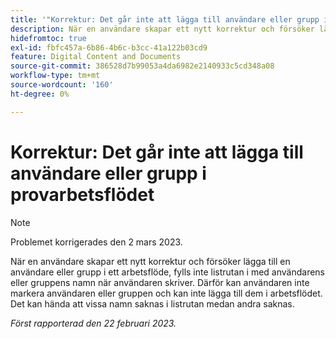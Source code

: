 ```yaml
---
title: '"Korrektur: Det går inte att lägga till användare eller grupp i korrekturarbetsflödet'
description: När en användare skapar ett nytt korrektur och försöker lägga till en användare eller grupp i ett arbetsflöde, fylls inte listrutan i med användarens eller gruppens namn när användaren skriver. Därför kan användaren inte markera användaren eller gruppen och kan inte lägga till dem i arbetsflödet. Det kan hända att vissa namn saknas i listrutan medan andra saknas.
hidefromtoc: true
exl-id: fbfc457a-6b86-4b6c-b3cc-41a122b03cd9
feature: Digital Content and Documents
source-git-commit: 386528d7b99053a4da6982e2140933c5cd348a08
workflow-type: tm+mt
source-wordcount: '160'
ht-degree: 0%

---
```


# Korrektur: Det går inte att lägga till användare eller grupp i provarbetsflödet

>[!NOTE]
>
>Problemet korrigerades den 2 mars 2023.

När en användare skapar ett nytt korrektur och försöker lägga till en användare eller grupp i ett arbetsflöde, fylls inte listrutan i med användarens eller gruppens namn när användaren skriver. Därför kan användaren inte markera användaren eller gruppen och kan inte lägga till dem i arbetsflödet. Det kan hända att vissa namn saknas i listrutan medan andra saknas.

_Först rapporterad den 22 februari 2023._
